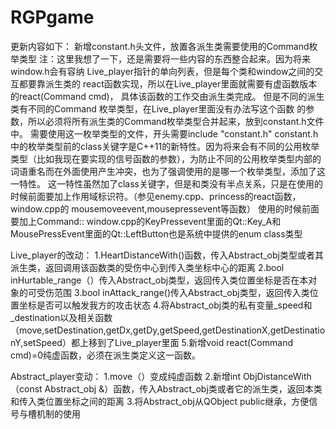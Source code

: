 # RGPgame
更新内容如下：
新增constant.h头文件，放置各派生类需要使用的Command枚举类型
注：这里我想了一下，还是需要将一些内容的东西整合起来。因为将来window.h会有容纳
Live_player指针的单向列表，但是每个类和window之间的交互都要靠派生类的
react函数实现，所以在Live_player里面就需要有虚函数版本的react(Command cmd)，
具体该函数的工作交由派生类完成。
但是不同的派生类有不同的Command 枚举类型，在Live_player里面没有办法写这个函数
的参数，所以必须将所有派生类的Command枚举类型合并起来，放到constant.h文件中。
需要使用这一枚举类型的文件，开头需要include "constant.h"
constant.h中的枚举类型前的class关键字是C++11的新特性。因为将来会有不同的公用枚举类型（比如我现在要实现的信号函数的参数），为防止不同的公用枚举类型内部的词语重名而在外面使用产生冲突，也为了强调使用的是哪一个枚举类型，添加了这一特性。
这一特性虽然加了class关键字，但是和类没有半点关系，只是在使用的时候前面要加上作用域标识符。（参见enemy.cpp、princess的react函数，window.cpp的
mousemoveevent,mousepressevent等函数）
使用的时候前面要加上Command::
window.cpp的KeyPressevent里面的Qt::Key_A和MousePressEvent里面的Qt::LeftButton也是系统中提供的enum class类型

Live_player的改动：
1.HeartDistanceWith()函数，传入Abstract_obj类型或者其派生类，返回调用该函数类的受伤中心到传入类坐标中心的距离
2.bool inHurtable_range（）传入Abstract_obj类型，返回传入类位置坐标是否在本对象的可受伤范围
3.bool inAttack_range()传入Abstract_obj类型，返回传入类位置坐标是否可以触发我方的攻击状态
4.将Abstract_obj类的私有变量_speed和_destination以及相关函数（move,setDestination,getDx,getDy,getSpeed,getDestinationX,getDestinationY,setSpeed）都上移到了Live_player里面
5.新增void react(Command cmd)=0纯虚函数，必须在派生类定义这一函数。

Abstract_player变动：
1.move（）变成纯虚函数
2.新增int ObjDistanceWith（const Abstract_obj &）函数，传入Abstract_obj类或者它的派生类，返回本类和传入类位置坐标之间的距离
3.将Abstract_obj从QObject public继承，方便信号与槽机制的使用